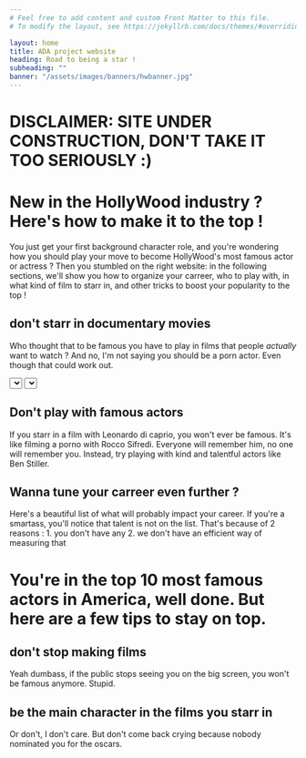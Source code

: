 ```yaml
---
# Feel free to add content and custom Front Matter to this file.
# To modify the layout, see https://jekyllrb.com/docs/themes/#overriding-theme-defaults

layout: home
title: ADA project website
heading: Road to being a star !
subheading: ""
banner: "/assets/images/banners/hwbanner.jpg"
---
```


# DISCLAIMER: SITE UNDER CONSTRUCTION, DON'T TAKE IT TOO SERIOUSLY :)

# New in the HollyWood industry ? Here's how to make it to the top !

You just get your first background character role, and you're wondering how you should play your move to become HollyWood's most famous actor or actress ? Then you stumbled on the right website: in the following sections, we'll show you how to organize your carreer, who to play with, in what kind of film to starr in, and other tricks to boost your popularity to the top !

## don't starr in documentary movies
Who thought that to be famous you have to play in films that people _actually_ want to watch ? And no, I'm not saying you should be a porn actor. Even though that could work out.
<div id="img-container" class="img-container">
    <div class="mb2">
        <select id="s_year" onchange="update_current_hist()"></select>
        <select id="s_genre" onchange="update_current_hist()"></select>
    </div>
</div>

## Don't play with famous actors
If you starr in a film with Leonardo di caprio, you won't ever be famous. It's like filming a porno with Rocco Sifredi. Everyone will remember him, no one will remember you. Instead, try playing with kind and talentful actors like Ben Stiller.

## Wanna tune your carreer even further ?
Here's a beautiful list of what will probably impact your career. If you're a smartass, you'll notice that talent is not on the list. That's because of 2 reasons : 
    1. you don't have any
    2. we don't have an efficient way of measuring that

# You're in the top 10 most famous actors in America, well done. But here are a few tips to stay on top.

## don't stop making films
Yeah dumbass, if the public stops seeing you on the big screen, you won't be famous anymore. Stupid.

## be the main character in the films you starr in
Or don't, I don't care. But don't come back crying because nobody nominated you for the oscars.


<script src="assets/scripts/index.js"></script>
<link rel="stylesheet" href="assets/css/custom.css"/>
